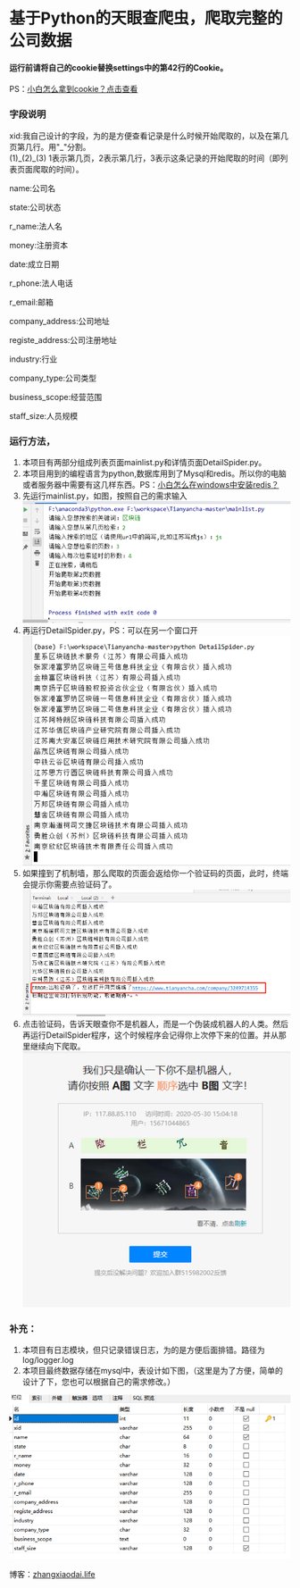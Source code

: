 # 基于Python的天眼查爬虫，爬取完整的公司数据
#### 运行前请将自己的cookie替换settings中的第42行的Cookie。

PS：<a href="https://blog.csdn.net/MuWinter/article/details/75313476" rel="nofollow">小白怎么拿到cookie？点击查看</a>

### 字段说明
xid:我自己设计的字段，为的是方便查看记录是什么时候开始爬取的，以及在第几页第几行。用"\_"分割。<br>(1)\_(2)_(3) 1表示第几页，2表示第几行，3表示这条记录的开始爬取的时间（即列表页面爬取的时间）。<br>

name:公司名

state:公司状态

r_name:法人名

money:注册资本

date:成立日期

r_phone:法人电话

r_email:邮箱

company_address:公司地址

registe_address:公司注册地址

industry:行业

company_type:公司类型

business_scope:经营范围

staff_size:人员规模


### 运行方法，
1. 本项目有两部分组成列表页面mainlist.py和详情页面DetailSpider.py。
2. 本项目用到的编程语言为python,数据库用到了Mysql和redis。所以你的电脑或者服务器中需要有这几样东西。PS：<a href="https://www.runoob.com/redis/redis-install.html" rel="nofollow">小白怎么在windows中安装redis？</a>
3. 先运行mainlist.py，如图，按照自己的需求输入<br>
![avatar](Imags/1.jpg)
4. 再运行DetailSpider.py，PS：可以在另一个窗口开<br>
![avatar](Imags/2.jpg)
5. 如果撞到了机制墙，那么爬取的页面会返给你一个验证码的页面，此时，终端会提示你需要点验证码了。<br>
![avatar](Imags/3.jpg)
6. 点击验证码，告诉天眼查你不是机器人，而是一个伪装成机器人的人类。然后再运行DetailSpider程序，这个时候程序会记得你上次停下来的位置。并从那里继续向下爬取。<br>
![avatar](Imags/4.jpg)

### 补充：
1. 本项目有日志模块，但只记录错误日志，为的是方便后面排错。路径为log/logger.log
2. 本项目最终数据存储在mysql中，表设计如下图，（这里是为了方便，简单的设计了下，您也可以根据自己的需求修改。）

![avatar](Imags/5.jpg)

博客：<a href="http://zhangxiaodai.life">zhangxiaodai.life</a>
